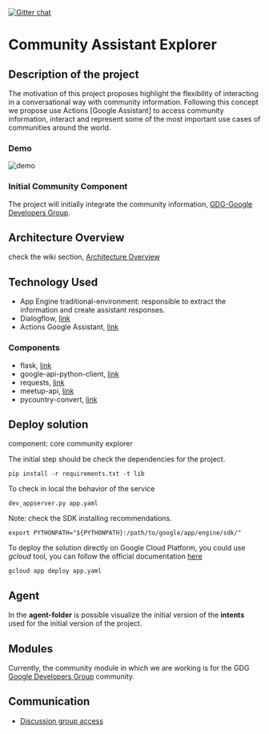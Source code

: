 [![Gitter chat](https://badges.gitter.im/assistant-community-explorer/gitter.png)](https://gitter.im/assistant-community-explorer/)

# Community Assistant Explorer

## Description of the project

The motivation of this project proposes highlight the flexibility of interacting in a conversational way with community information. Following this concept we propose use Actions [Google Assistant] to access community information, interact and represent some of the most important use cases of communities around the world.

### Demo

![demo](https://github.com/nbortolotti/assistant-community-explorer/wiki/pictures/assistant_community_explorer_demo_01.gif)

### Initial Community Component

The project will initially integrate the community information, [GDG-Google Developers Group](https://developers.google.com/programs/community/gdg/).

## Architecture Overview

check the wiki section, [Architecture Overview](https://github.com/nbortolotti/assistant-community-explorer/wiki/Architecture)

## Technology Used

* App Engine traditional-environment: responsible to extract the information and create assistant responses.
* Dialogflow, [link](https://dialogflow.com/)
* Actions Google Assistant, [link](https://developers.google.com/actions/)

### Components

* flask, [link](http://flask.pocoo.org)
* google-api-python-client, [link](https://github.com/googleapis/google-api-python-client)
* requests, [link](https://pypi.org/project/requests/)
* meetup-api, [link](https://pypi.org/project/meetup-api/)
* pycountry-convert, [link](https://pypi.org/project/pycountry-convert/)

## Deploy solution

component: core community explorer

The initial step should be check the dependencies for the project.

`pip install -r requirements.txt -t lib`

To check in local the behavior of the service

`dev_appserver.py app.yaml`

Note: check the SDK installing recommendations.

`export PYTHONPATH="${PYTHONPATH}:/path/to/google/app/engine/sdk/"`

To deploy the solution directly on Google Cloud Platform, you could use *gcloud* tool, you can follow the official documentation [here](https://cloud.google.com/sdk/gcloud/reference/app/deploy)

`gcloud app deploy app.yaml`

## Agent

In the **agent-folder** is possible visualize the initial version of the **intents** used for the initial version of the project.

## Modules

Currently, the community module in which we are working is for the GDG [Google Developers Group](https://developers.google.com/programs/community/gdg/) community.

## Communication

* [Discussion group access](https://groups.google.com/d/forum/assistant-community-explorer)